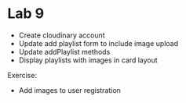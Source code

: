 Lab 9
=================

- Create cloudinary account
- Update add playlist form to include image upload
- Update addPlaylist methods
- Display playlists with images in card layout

Exercise:
- Add images to user registration